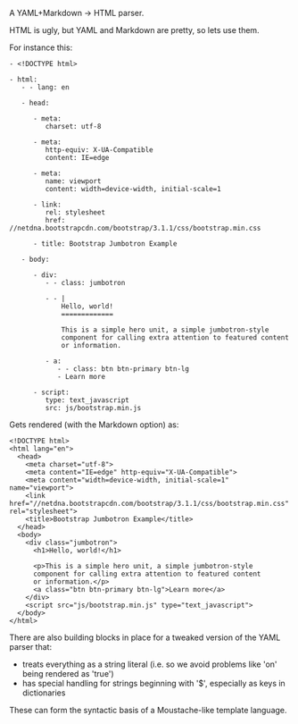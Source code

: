 A YAML+Markdown &rarr; HTML parser.

HTML is ugly, but YAML and Markdown are pretty, so lets use them.

For instance this:

    - <!DOCTYPE html>

    - html:
       - - lang: en

       - head:

          - meta:
             charset: utf-8

          - meta:
             http-equiv: X-UA-Compatible
             content: IE=edge

          - meta:
             name: viewport
             content: width=device-width, initial-scale=1
  
          - link:
             rel: stylesheet
             href: //netdna.bootstrapcdn.com/bootstrap/3.1.1/css/bootstrap.min.css

          - title: Bootstrap Jumbotron Example

       - body:

          - div:
             - - class: jumbotron

             - - |
                 Hello, world!
                 =============

                 This is a simple hero unit, a simple jumbotron-style
                 component for calling extra attention to featured content
                 or information.

             - a:
                - - class: btn btn-primary btn-lg
                - Learn more

          - script:
             type: text_javascript
             src: js/bootstrap.min.js

Gets rendered (with the Markdown option) as:

    <!DOCTYPE html>
    <html lang="en">
      <head>
        <meta charset="utf-8">
        <meta content="IE=edge" http-equiv="X-UA-Compatible">
        <meta content="width=device-width, initial-scale=1" name="viewport">
        <link href="//netdna.bootstrapcdn.com/bootstrap/3.1.1/css/bootstrap.min.css" rel="stylesheet">
        <title>Bootstrap Jumbotron Example</title>
      </head>
      <body>
        <div class="jumbotron">
          <h1>Hello, world!</h1>

          <p>This is a simple hero unit, a simple jumbotron-style
          component for calling extra attention to featured content
          or information.</p>
          <a class="btn btn-primary btn-lg">Learn more</a>
        </div>
        <script src="js/bootstrap.min.js" type="text_javascript">
      </body>
    </html>

There are also building blocks in place for a tweaked version of the
YAML parser that:

- treats everything as a string literal (i.e. so we avoid problems like
  'on' being rendered as 'true')
- has special handling for strings beginning with '$', especially as keys
  in dictionaries

These can form the syntactic basis of a Moustache-like template language.
